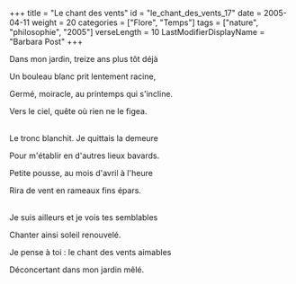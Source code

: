 +++
title = "Le chant des vents"
id = "le_chant_des_vents_17"
date = 2005-04-11
weight = 20
categories = ["Flore", "Temps"]
tags = ["nature", "philosophie", "2005"]
verseLength = 10
LastModifierDisplayName = "Barbara Post"
+++

Dans mon jardin, treize ans plus tôt déjà

Un bouleau blanc prit lentement racine,

Germé, moiracle, au printemps qui s'incline.

Vers le ciel, quête où rien ne le figea.

 \
Le tronc blanchit. Je quittais la demeure

Pour m'établir en d'autres lieux bavards.

Petite pousse, au mois d'avril à l'heure

Rira de vent en rameaux fins épars.

 \
Je suis ailleurs et je vois tes semblables

Chanter ainsi soleil renouvelé.

Je pense à toi : le chant des vents aimables

Déconcertant dans mon jardin mêlé.

